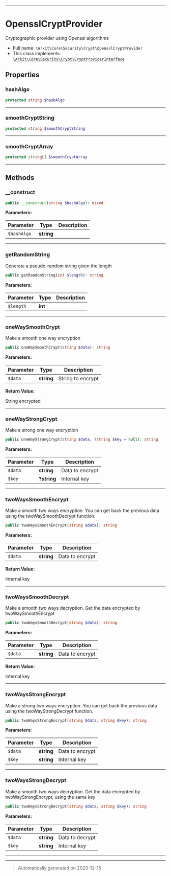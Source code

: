 ***

# OpensslCryptProvider

Cryptographic provider using Openssl algorithms



* Full name: `\Arkit\Core\Security\Crypt\OpensslCryptProvider`
* This class implements:
[`\Arkit\Core\Security\Crypt\CryptProviderInterface`](./CryptProviderInterface.md)



## Properties


### hashAlgo



```php
protected string $hashAlgo
```






***

### smoothCryptString



```php
protected string $smoothCryptString
```






***

### smoothCryptArray



```php
protected string[] $smoothCryptArray
```






***

## Methods


### __construct



```php
public __construct(string $hashAlgo): mixed
```








**Parameters:**

| Parameter | Type | Description |
|-----------|------|-------------|
| `$hashAlgo` | **string** |  |





***

### getRandomString

Generate a pseudo-random string given the length

```php
public getRandomString(int $length): string
```








**Parameters:**

| Parameter | Type | Description |
|-----------|------|-------------|
| `$length` | **int** |  |





***

### oneWaySmoothCrypt

Make a smooth one way encryption

```php
public oneWaySmoothCrypt(string $data): string
```








**Parameters:**

| Parameter | Type | Description |
|-----------|------|-------------|
| `$data` | **string** | String to encrypt |


**Return Value:**

String encrypted




***

### oneWayStrongCrypt

Make a strong one way encryption

```php
public oneWayStrongCrypt(string $data, ?string $key = null): string
```








**Parameters:**

| Parameter | Type | Description |
|-----------|------|-------------|
| `$data` | **string** | Data to encrypt |
| `$key` | **?string** | Internal key |





***

### twoWaysSmoothEncrypt

Make a smooth two ways encryption. You can get back the previous data using the twoWaySmoothDecrypt function.

```php
public twoWaysSmoothEncrypt(string $data): string
```








**Parameters:**

| Parameter | Type | Description |
|-----------|------|-------------|
| `$data` | **string** | Data to encrypt |


**Return Value:**

Internal key




***

### twoWaysSmoothDecrypt

Make a smooth two ways decryption. Get the data encrypted by twoWaySmoothEncrypt

```php
public twoWaysSmoothDecrypt(string $data): string
```








**Parameters:**

| Parameter | Type | Description |
|-----------|------|-------------|
| `$data` | **string** | Data to encrypt |


**Return Value:**

Internal key




***

### twoWaysStrongEncrypt

Make a strong two ways encryption. You can get back the previous data using the twoWayStrongDecrypt function.

```php
public twoWaysStrongEncrypt(string $data, string $key): string
```








**Parameters:**

| Parameter | Type | Description |
|-----------|------|-------------|
| `$data` | **string** | Data to encrypt |
| `$key` | **string** | Internal key |





***

### twoWaysStrongDecrypt

Make a smooth two ways decryption. Get the data encrypted by twoWayStrongEncrypt, using the same key

```php
public twoWaysStrongDecrypt(string $data, string $key): string
```








**Parameters:**

| Parameter | Type | Description |
|-----------|------|-------------|
| `$data` | **string** | Data to decrypt |
| `$key` | **string** | Internal key |





***


***
> Automatically generated on 2023-12-15
